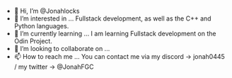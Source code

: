 - 👋 Hi, I’m @Jonahlocks
- 👀 I’m interested in ... Fullstack development, as well as the C++ and Python languages.
- 🌱 I’m currently learning ... I am learning Fullstack development on the Odin Project.
- 💞️ I’m looking to collaborate on ...
- 📫 How to reach me ... You can contact me via my discord -> jonah0445 / my twitter -> @JonahFGC

<!---
Jonahlocks/Jonahlocks is a ✨ special ✨ repository because its `README.md` (this file) appears on your GitHub profile.
You can click the Preview link to take a look at your changes.
--->
